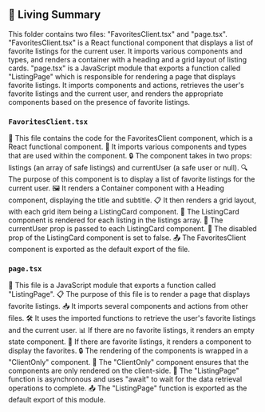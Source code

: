 

<!-- Living README Summary -->
## 🌳 Living Summary

This folder contains two files: "FavoritesClient.tsx" and "page.tsx". "FavoritesClient.tsx" is a React functional component that displays a list of favorite listings for the current user. It imports various components and types, and renders a container with a heading and a grid layout of listing cards. "page.tsx" is a JavaScript module that exports a function called "ListingPage" which is responsible for rendering a page that displays favorite listings. It imports components and actions, retrieves the user's favorite listings and the current user, and renders the appropriate components based on the presence of favorite listings.


### `FavoritesClient.tsx`

📝 This file contains the code for the FavoritesClient component, which is a React functional component. 
📁 It imports various components and types that are used within the component. 
🔒 The component takes in two props: listings (an array of safe listings) and currentUser (a safe user or null). 
🔍 The purpose of this component is to display a list of favorite listings for the current user. 
🖼️ It renders a Container component with a Heading component, displaying the title and subtitle. 
📋 It then renders a grid layout, with each grid item being a ListingCard component. 
📝 The ListingCard component is rendered for each listing in the listings array. 
🔑 The currentUser prop is passed to each ListingCard component. 
🚫 The disabled prop of the ListingCard component is set to false. 
📤 The FavoritesClient component is exported as the default export of the file.


### `page.tsx`

📝 This file is a JavaScript module that exports a function called "ListingPage".
📋 The purpose of this file is to render a page that displays favorite listings.
📥 It imports several components and actions from other files.
🛠️ It uses the imported functions to retrieve the user's favorite listings and the current user.
📊 If there are no favorite listings, it renders an empty state component.
📌 If there are favorite listings, it renders a component to display the favorites.
🔒 The rendering of the components is wrapped in a "ClientOnly" component.
🔑 The "ClientOnly" component ensures that the components are only rendered on the client-side.
🔁 The "ListingPage" function is asynchronous and uses "await" to wait for the data retrieval operations to complete.
📤 The "ListingPage" function is exported as the default export of this module.

<!-- Living README Summary -->